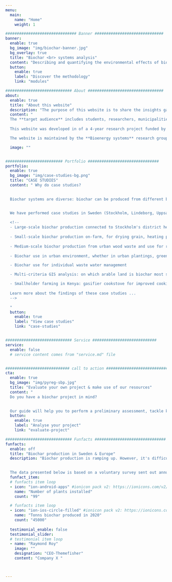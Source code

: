 ```yaml
---
menu:
  main:
    name: "Home"
    weight: 1

############################### Banner ##############################
banner:
  enable: true
  bg_image: "img/biochar-banner.jpg"
  bg_overlay: true
  title: "Biochar <br> systems analysis"
  content: "Describing and quantifying the environmental effects of biochar production and use in a systematic manner"
  button:
    enable: true
    label: "Discover the methodology"
    link: "modules"

############################# About #################################
about:
  enable: true
  title: "About this website"
  description: "The purpose of this website is to share the insights gained from various case studies, in Sweden and beyond, but also to present methodologies, data and models for studying biochar systems."
  content: "
  The **target audience** includes students, researchers, municipalities, consultants, and industrials, regardless of their prior level of knowledge on biochar or environmental systems analysis. 
  
  This website was developed in of a 4-year research project funded by Vinnova, the Swedish innovation agency. The project evaluated the energy, climate and environmental implications of deploying biochar technologies in Sweden.

  The website is maintained by the **Bioenergy systems** research group at the Swedish University of Agricultural Sciences (SLU). The contents are being updated with new case studies, data, and models. Contributions are welcome: either <u><a href='mailto:cecilia.sundberg@slu.se?subject=Contribution ideas for biochar-systems'> reach out to us</a></u> with suggestions, or check the <u><a href='https://github.com/SLU-biochar/biochar-systems-dev' target='_blank'>GitHub contribution guide</a></u>."

  image: ""


######################### Portfolio ###############################
portfolio:
  enable: true
  bg_image: "img/case-studies-bg.png"
  title: "CASE STUDIES"
  content: " Why do case studies? 
  

  Biochar systems are diverse: biochar can be produced from different biomass, in many types of pyrolysis reactors, at different scales, and used in various applications, on all continents. *All these possible configurations can lead to very different environmental performances.*


  We have performed case studies in Sweden (Stockholm, Lindeborg, Uppsala, Helsingborg) and abroad (Kenya). 
  
  <!--
  - Large-scale biochar production connected to Stockholm's district heating, and biochar use as animal feed supplement and manure additive on dairy farms.
  
  - Small-scale biochar production on-farm, for drying grain, heating premises and greenhouses. 
  
  - Medium-scale biochar production from urban wood waste and use for remediation of contaminated soils
  
  - Biochar use in urban environment, whether in urban plantings, green roofs, water filters, concrete. 

  - Biochar use for individual waste water management

  - Multi-criteria GIS analysis: on which arable land is biochar most suited in Sweden?

  - Smallholder farming in Kenya: gasifier cookstove for improved cooking & biochar for improved soil fertility on degraded soils
  
  Learn more about the findings of these case studies ...
  -->

  "
  button:
    enable: true
    label: "View case studies"
    link: "case-studies"


############################# Service ############################
service:
  enable: false
  # service content comes from "service.md" file


############################ call to action ###########################
cta:
  enable: true
  bg_image: "img/pyreg-sbp.jpg"
  title: "Evaluate your own project & make use of our resources"
  content: "
  Do you have a biochar project in mind?
  

  Our guide will help you to perform a preliminary assessment, tackle key topics, and check if our resources can be applied to your case."
  button:
    enable: true
    label: "Analyse your project"
    link: "evaluate-project"

############################# Funfacts ###############################
funfacts:
  enable: off
  title: "Biochar production in Sweden & Europe"
  description: "Biochar production is ramping up. However, it's difficult to get an overview of biochar production volumes over the years. 
  

  The data presented below is based on a voluntary survey sent out annually to biochar producers."
  funfact_item:
  # funfacts item loop
  - icon: "ion-android-apps" #ionicon pack v2: https://ionicons.com/v2/
    name: "Number of plants installed"
    count: "99"

  # funfacts item loop
  - icon: "ion-ios-circle-filled" #ionicon pack v2: https://ionicons.com/v2/
    name: "Tonns biochar produced in 2020"
    count: "45000"
  
  testimonial_enable: false
  testimonial_slider:
  # testimonial item loop
  - name: "Raymond Roy"
    image: ""
    designation: "CEO-Themefisher"
    content: "Company X "



---
```

